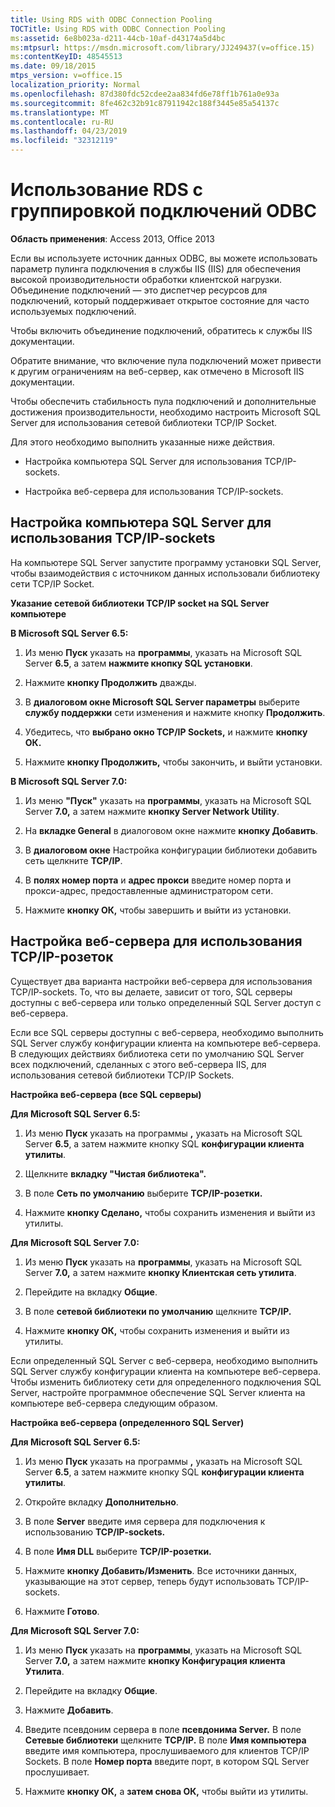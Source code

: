 ```yaml
---
title: Using RDS with ODBC Connection Pooling
TOCTitle: Using RDS with ODBC Connection Pooling
ms:assetid: 6e8b023a-d211-44cb-10af-d43174a5d4bc
ms:mtpsurl: https://msdn.microsoft.com/library/JJ249437(v=office.15)
ms:contentKeyID: 48545513
ms.date: 09/18/2015
mtps_version: v=office.15
localization_priority: Normal
ms.openlocfilehash: 87d380fdc52cdee2aa834fd6e78ff1b761a0e93a
ms.sourcegitcommit: 8fe462c32b91c87911942c188f3445e85a54137c
ms.translationtype: MT
ms.contentlocale: ru-RU
ms.lasthandoff: 04/23/2019
ms.locfileid: "32312119"
---
```

# <a name="using-rds-with-odbc-connection-pooling"></a>Использование RDS с группировкой подключений ODBC


**Область применения**: Access 2013, Office 2013

Если вы используете источник данных ODBC, вы можете использовать параметр пулинга подключения в службы IIS (IIS) для обеспечения высокой производительности обработки клиентской нагрузки. Объединение подключений — это диспетчер ресурсов для подключений, который поддерживает открытое состояние для часто используемых подключений.

Чтобы включить объединение подключений, обратитесь к службы IIS документации.

Обратите внимание, что включение пула подключений может привести к другим ограничениям на веб-сервер, как отмечено в Microsoft IIS документации.

Чтобы обеспечить стабильность пула подключений и дополнительные достижения производительности, необходимо настроить Microsoft SQL Server для использования сетевой библиотеки TCP/IP Socket.

Для этого необходимо выполнить указанные ниже действия.

  - Настройка компьютера SQL Server для использования TCP/IP-sockets.

  - Настройка веб-сервера для использования TCP/IP-sockets.

## <a name="configuring-the-sql-server-computer-to-use-tcpip-sockets"></a>Настройка компьютера SQL Server для использования TCP/IP-sockets

На компьютере SQL Server запустите программу установки SQL Server, чтобы взаимодействия с источником данных использовали библиотеку сети TCP/IP Socket.

**Указание сетевой библиотеки TCP/IP socket на SQL Server компьютере**

**В Microsoft SQL Server 6.5:**

1.  Из меню **Пуск** указать на **программы**, указать на Microsoft SQL Server **6.5**, а затем **нажмите кнопку SQL установки**.

2.  Нажмите **кнопку Продолжить** дважды.

3.  В **диалоговом окне Microsoft SQL Server параметры** выберите **службу поддержки** сети изменения и нажмите кнопку **Продолжить**.

4.  Убедитесь, что **выбрано окно TCP/IP Sockets,** и нажмите **кнопку ОК.**

5.  Нажмите **кнопку Продолжить,** чтобы закончить, и выйти установки.

**В Microsoft SQL Server 7.0:**

1.  Из меню **"Пуск"** указать на **программы**, указать на Microsoft SQL Server **7.0,** а затем нажмите **кнопку Server Network Utility**.

2.  На **вкладке General** в диалоговом окне нажмите **кнопку Добавить**.

3.  В **диалоговом окне** Настройка конфигурации библиотеки добавить сеть щелкните **TCP/IP**.

4.  В **полях номер порта** и **адрес прокси** введите номер порта и прокси-адрес, предоставленные администратором сети.

5.  Нажмите **кнопку ОК,** чтобы завершить и выйти из установки.

## <a name="configuring-the-web-server-to-use-tcpip-sockets"></a>Настройка веб-сервера для использования TCP/IP-розеток

Существует два варианта настройки веб-сервера для использования TCP/IP-sockets. То, что вы делаете, зависит от того, SQL серверы доступны с веб-сервера или только определенный SQL Server доступ с веб-сервера.

Если все SQL серверы доступны с веб-сервера, необходимо выполнить SQL Server службу конфигурации клиента на компьютере веб-сервера. В следующих действиях библиотека сети по умолчанию SQL Server всех подключений, сделанных с этого веб-сервера IIS, для использования сетевой библиотеки TCP/IP Sockets.

**Настройка веб-сервера (все SQL серверы)**

**Для Microsoft SQL Server 6.5:**

1.  Из меню **Пуск** указать на программы **,** указать на Microsoft SQL Server **6.5**, а затем нажмите кнопку SQL **конфигурации клиента утилиты**.

2.  Щелкните **вкладку "Чистая библиотека".**

3.  В поле **Сеть по умолчанию** выберите **TCP/IP-розетки.**

4.  Нажмите **кнопку Сделано,** чтобы сохранить изменения и выйти из утилиты.

**Для Microsoft SQL Server 7.0:**

1.  Из меню **Пуск** указать на **программы**, указать на Microsoft SQL Server **7.0,** а затем нажмите **кнопку Клиентская сеть утилита**.

2.  Перейдите на вкладку **Общие**.

3.  В поле **сетевой библиотеки по умолчанию** щелкните **TCP/IP.**

4.  Нажмите **кнопку ОК,** чтобы сохранить изменения и выйти из утилиты.

Если определенный SQL Server с веб-сервера, необходимо выполнить SQL Server службу конфигурации клиента на компьютере веб-сервера. Чтобы изменить библиотеку сети для определенного подключения SQL Server, настройте программное обеспечение SQL Server клиента на компьютере веб-сервера следующим образом.

**Настройка веб-сервера (определенного SQL Server)**

**Для Microsoft SQL Server 6.5:**

1.  Из меню **Пуск** указать на программы **,** указать на Microsoft SQL Server **6.5**, а затем нажмите кнопку SQL **конфигурации клиента утилиты**.

2.  Откройте вкладку **Дополнительно**.

3.  В поле **Server** введите имя сервера для подключения к использованию **TCP/IP-sockets.**

4.  В поле **Имя DLL** выберите **TCP/IP-розетки.**

5.  Нажмите **кнопку Добавить/Изменить**. Все источники данных, указывающие на этот сервер, теперь будут использовать TCP/IP-sockets.

6.  Нажмите **Готово**.

**Для Microsoft SQL Server 7.0:**

1.  Из меню **Пуск** указать на **программы**, указать на Microsoft SQL Server **7.0,** а затем нажмите **кнопку Конфигурация клиента Утилита**.

2.  Перейдите на вкладку **Общие**.

3.  Нажмите **Добавить**.

4.  Введите псевдоним сервера в поле **псевдонима Server.** В поле **Сетевые библиотеки** щелкните **TCP/IP.** В поле **Имя компьютера** введите имя компьютера, прослушиваемого для клиентов TCP/IP Sockets. В поле **Номер порта** введите порт, в котором SQL Server прослушивает.

5.  Нажмите **кнопку ОК,** а **затем снова ОК,** чтобы выйти из утилиты.


